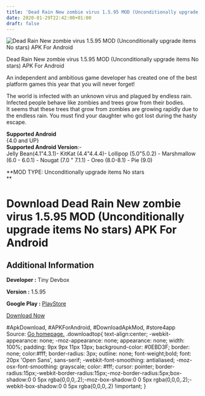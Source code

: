 ```yaml
---
title: 'Dead Rain New zombie virus 1.5.95 MOD (Unconditionally upgrade items No stars) APK For Android'
date: 2020-01-29T22:42:00+01:00
draft: false
---
```


![Dead Rain New zombie virus 1.5.95 MOD (Unconditionally upgrade items No stars) APK For Android](https://i2.wp.com/apkhome.net/wp-content/uploads/2020/01/Dead-Rain-New-zombie-virus-1.5.95-MOD-Unconditionally-upgrade-items-No-stars.png "Dead Rain New zombie virus 1.5.95 MOD (Unconditionally upgrade items No stars) APK For Android")

  

Dead Rain New zombie virus 1.5.95 MOD (Unconditionally upgrade items No stars) APK For Android

An independent and ambitious game developer has created one of the best platform games this year that you will never forget!

The world is infected with an unknown virus and plagued by endless rain.  
Infected people behave like zombies and trees grow from their bodies.  
It seems that these trees that grow from zombies are growing rapidly due to the endless rain. You must find your daughter who got lost during the hasty escape.

**Supported Android**  
{4.0 and UP}  
**Supported Android Version**:-  
Jelly Bean(4.1"4.3.1)- KitKat (4.4"4.4.4)- Lollipop (5.0"5.0.2) - Marshmallow (6.0 - 6.0.1) - Nougat (7.0 " 7.1.1) - Oreo (8.0-8.1) - Pie (9.0)

**MOD TYPE: Unconditionally upgrade items No stars  
**

Download Dead Rain New zombie virus 1.5.95 MOD (Unconditionally upgrade items No stars) APK For Android
=======================================================================================================

Additional Information
----------------------

**Developer :** Tiny Devbox

**Version :** 1.5.95

**Google Play :** [PlayStore](https://play.google.com/store/apps/details?id=com.TinyDevbox.DeadRain)

  

[Download Now](https://store4app.co/post/dead-rain-new-zombie-virus-1-5-95-mod-unconditionally-upgrade-items-no-stars-apk-for-android_1580326822)

  
#ApkDownload, #APKForAndroid, #DownloadApkMod, #store4app  
Source: [Go homepage.](https://store4app.co/post/dead-rain-new-zombie-virus-1-5-95-mod-unconditionally-upgrade-items-no-stars-apk-for-android_1580326822) .downloadtop{ text-align:center; -webkit-appearance: none; -moz-appearance: none; appearance: none; width: 100%; padding: 9px 9px 11px 13px; background-color: #0EBD3F; border: none; color:#fff; border-radius: 3px; outline: none; font-weight;bold; font: 20px 'Open Sans', sans-serif; -webkit-font-smoothing: antialiased; -moz-osx-font-smoothing: grayscale; color: #fff; cursor: pointer; border-radius:15px;-webkit-border-radius:15px;-moz-border-radius:5px;box-shadow:0 0 5px rgba(0,0,0,.2);-moz-box-shadow:0 0 5px rgba(0,0,0,.2);-webkit-box-shadow:0 0 5px rgba(0,0,0,.2) !important; }